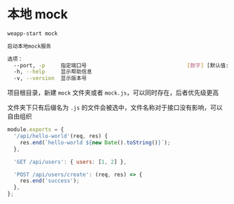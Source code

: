 # 本地 mock

```bash
weapp-start mock

启动本地mock服务

选项：
  --port, -p     指定端口号                                [数字] [默认值: 3000]
  -h, --help     显示帮助信息                                             [布尔]
  -v, --version  显示版本号                                               [布尔]

```

项目根目录，新建 `mock` 文件夹或者 `mock.js`，可以同时存在，后者优先级更高

文件夹下只有后缀名为 `.js` 的文件会被选中，文件名称对于接口没有影响，可以自由组织

```js
module.exports = {
  '/api/hello-world'(req, res) {
    res.end(`hello-world ${new Date().toString()}`);
  },

  'GET /api/users': { users: [1, 2] },

  'POST /api/users/create': (req, res) => {
    res.end('success');
  },
};
```